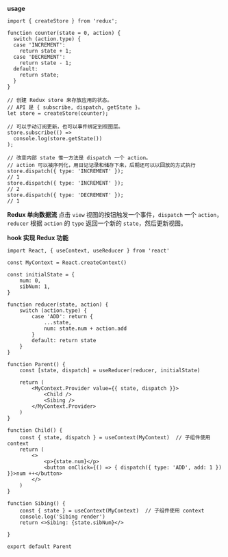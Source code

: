 <!--
 * @Description: 
 * @Author: liushuhao
 * @Date: 2021-02-19 11:22:52
 * @LastEditors: liushuhao
-->
**usage**
```
import { createStore } from 'redux';

function counter(state = 0, action) {
  switch (action.type) {
  case 'INCREMENT':
    return state + 1;
  case 'DECREMENT':
    return state - 1;
  default:
    return state;
  }
}

// 创建 Redux store 来存放应用的状态。
// API 是 { subscribe, dispatch, getState }。
let store = createStore(counter);

// 可以手动订阅更新，也可以事件绑定到视图层。
store.subscribe(() =>
  console.log(store.getState())
);

// 改变内部 state 惟一方法是 dispatch 一个 action。
// action 可以被序列化，用日记记录和储存下来，后期还可以以回放的方式执行
store.dispatch({ type: 'INCREMENT' });
// 1
store.dispatch({ type: 'INCREMENT' });
// 2
store.dispatch({ type: 'DECREMENT' });
// 1
```
**Redux 单向数据流**
点击 <code>view</code> 视图的按钮触发一个事件，<code>dispatch</code> 一个 <code>action</code>， <code>reducer</code> 根据 <code>action</code> 的 <code>type</code> 返回一个新的 <code>state</code>，然后更新视图。

**hook 实现 Redux 功能**
```
import React, { useContext, useReducer } from 'react'

const MyContext = React.createContext()

const initialState = {
    num: 0,
    sibNum: 1,
}

function reducer(state, action) {
    switch (action.type) {
        case 'ADD': return {
            ...state,
            num: state.num + action.add
        }
        default: return state
    }
}

function Parent() {
    const [state, dispatch] = useReducer(reducer, initialState)

    return (
        <MyContext.Provider value={{ state, dispatch }}>
            <Child />
            <Sibing />
        </MyContext.Provider>
    )
}

function Child() {
    const { state, dispatch } = useContext(MyContext)  // 子组件使用 context 
    return (
        <>
            <p>{state.num}</p>
            <button onClick={() => { dispatch({ type: 'ADD', add: 1 }) }}>num ++</button>
        </>
    )
}

function Sibing() {
    const { state } = useContext(MyContext)  // 子组件使用 context 
    console.log('Sibing render')
    return <>Sibing: {state.sibNum}</>
    
}

export default Parent
```